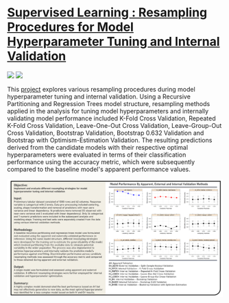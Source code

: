 # [Supervised Learning : Resampling Procedures for Model Hyperparameter Tuning and Internal Validation](https://johnpaulinepineda.github.io/Portfolio_Project_8/)

[![](https://img.shields.io/badge/R-black?logo=R)](#) [![](https://img.shields.io/badge/RStudio-black?logo=RStudio)](#)

This [project](https://johnpaulinepineda.github.io/Portfolio_Project_8/) explores various resampling procedures during model hyperparameter tuning and internal validation. Using a Recursive Partitioning and Regression Trees model structure, resampling methods applied in the analysis for tuning model hyperparameters and internally validating model performance included K-Fold Cross Validation, Repeated K-Fold Cross Validation, Leave-One-Out Cross Validation, Leave-Group-Out Cross Validation, Bootstrap Validation, Bootstrap 0.632 Validation and Bootstrap with Optimism-Estimation Validation. The resulting predictions derived from the candidate models with their respective optimal hyperparameters were evaluated in terms of their classification performance using the accuracy metric, which were subsequently compared to the baseline model's apparent performance values.

<img src="images/Project8_Summary.png?raw=true"/>
